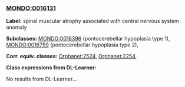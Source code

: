 
### [MONDO:0016131](http://purl.obolibrary.org/obo/MONDO_0016131)
**Label:** spinal muscular atrophy associated with central nervous system anomaly

**Subclasses:** [MONDO:0016396](http://purl.obolibrary.org/obo/MONDO_0016396) (pontocerebellar hypoplasia type 1), [MONDO:0016759](http://purl.obolibrary.org/obo/MONDO_0016759) (pontocerebellar hypoplasia type 2), 

**Corr. equiv. classes:** [Orphanet:2524](http://www.orpha.net/ORDO/Orphanet_2524), [Orphanet:2254](http://www.orpha.net/ORDO/Orphanet_2254), 

**Class expressions from DL-Learner:**

No results from DL-Learner...



